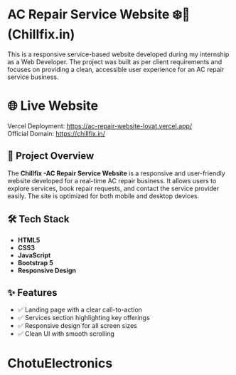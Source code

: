 # AC Repair Service Website ❄️🔧  (Chillfix.in)

This is a responsive service-based website developed during my internship as a Web Developer. The project was built as per client requirements and focuses on providing a clean, accessible user experience for an AC repair service business.

 # 🌐 Live Website
Vercel Deployment: https://ac-repair-website-lovat.vercel.app/ <br/>
Official Domain: https://chillfix.in/ 

## 📌 Project Overview

The **Chillfix -AC Repair Service Website** is a responsive and user-friendly website developed for a real-time AC repair business. It allows users to explore services, book repair requests, and contact the service provider easily. The site is optimized for both mobile and desktop devices.

## 🛠 Tech Stack

- **HTML5**
- **CSS3**
- **JavaScript**
- **Bootstrap 5**
- **Responsive Design**

## ✨ Features

- ✅ Landing page with a clear call-to-action
- ✅ Services section highlighting key offerings
- ✅ Responsive design for all screen sizes
- ✅ Clean UI with smooth scrolling


# ChotuElectronics

